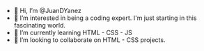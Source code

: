 - 👋 Hi, I’m @JuanDYanez
- 👀 I’m interested in being a coding expert. I'm just starting in this fascinating world.
- 🌱 I’m currently learning HTML - CSS - JS
- 💞️ I’m looking to collaborate on HTML - CSS projects.

<!---
JuanDYanez/JuanDYanez is a ✨ special ✨ repository because its `README.md` (this file) appears on your GitHub profile.
You can click the Preview link to take a look at your changes.
--->
